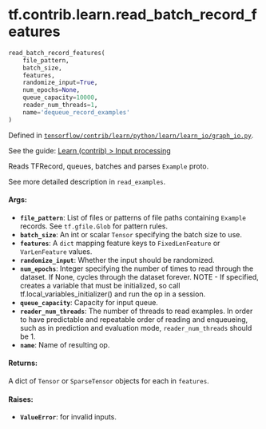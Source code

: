 <div itemscope itemtype="http://developers.google.com/ReferenceObject">
<meta itemprop="name" content="tf.contrib.learn.read_batch_record_features" />
</div>

# tf.contrib.learn.read_batch_record_features

``` python
read_batch_record_features(
    file_pattern,
    batch_size,
    features,
    randomize_input=True,
    num_epochs=None,
    queue_capacity=10000,
    reader_num_threads=1,
    name='dequeue_record_examples'
)
```



Defined in [`tensorflow/contrib/learn/python/learn/learn_io/graph_io.py`](https://www.tensorflow.org/code/tensorflow/contrib/learn/python/learn/learn_io/graph_io.py).

See the guide: [Learn (contrib) > Input processing](../../../../../api_guides/python/contrib.learn.md#Input_processing)

Reads TFRecord, queues, batches and parses `Example` proto.

See more detailed description in `read_examples`.

#### Args:

* <b>`file_pattern`</b>: List of files or patterns of file paths containing
      `Example` records. See `tf.gfile.Glob` for pattern rules.
* <b>`batch_size`</b>: An int or scalar `Tensor` specifying the batch size to use.
* <b>`features`</b>: A `dict` mapping feature keys to `FixedLenFeature` or
    `VarLenFeature` values.
* <b>`randomize_input`</b>: Whether the input should be randomized.
* <b>`num_epochs`</b>: Integer specifying the number of times to read through the
    dataset. If None, cycles through the dataset forever. NOTE - If specified,
    creates a variable that must be initialized, so call
    tf.local_variables_initializer() and run the op in a session.
* <b>`queue_capacity`</b>: Capacity for input queue.
* <b>`reader_num_threads`</b>: The number of threads to read examples. In order to have
    predictable and repeatable order of reading and enqueueing, such as in
    prediction and evaluation mode, `reader_num_threads` should be 1.
* <b>`name`</b>: Name of resulting op.


#### Returns:

A dict of `Tensor` or `SparseTensor` objects for each in `features`.


#### Raises:

* <b>`ValueError`</b>: for invalid inputs.